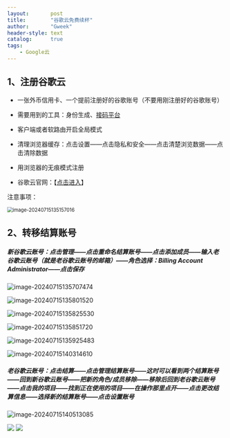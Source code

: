 ```yaml
---
layout:       post
title:        "谷歌云免费续杯"
author:       "Gweek"
header-style: text
catalog:      true
tags:
    - Google云 
---
```




## 1、注册谷歌云

- 一张外币信用卡、一个提前注册好的谷歌账号（不要用刚注册好的谷歌账号）

- 需要用到的工具：身份生成、[接码平台](https://sms-activate.org/cn/getNumber)

- 客户端或者软路由开启全局模式

- 清理浏览器缓存：点击设置——点击隐私和安全——点击清楚浏览数据——点击清除数据

- 用浏览器的无痕模式注册

- 谷歌云官网：【[点击进入](https://cloud.google.com/?hl=zh-cn)】

注意事项：

<img src="https://raw.githubusercontent.com/soslane/picgo/main/path/image-20240715135157016.png" alt="image-20240715135157016" style="zoom: 80%;" />

## 2、转移结算账号

##### 新谷歌云账号：点击管理——点击重命名结算账号——点击添加成员——输入老谷歌云账号（就是老谷歌云账号的邮箱）——角色选择：Billing Account Administrator——点击保存

<img src="https://raw.githubusercontent.com/soslane/picgo/main/path/image-20240715135707474.png" alt="image-20240715135707474"  />

![image-20240715135801520](https://raw.githubusercontent.com/soslane/picgo/main/path/image-20240715135801520.png)

![image-20240715135825530](https://raw.githubusercontent.com/soslane/picgo/main/path/image-20240715135825530.png)

![image-20240715135851720](https://raw.githubusercontent.com/soslane/picgo/main/path/image-20240715135851720.png)

![image-20240715135925483](https://raw.githubusercontent.com/soslane/picgo/main/path/image-20240715135925483.png)

![image-20240715140314610](https://raw.githubusercontent.com/soslane/picgo/main/path/image-20240715140314610.png)

##### 老谷歌云账号：点击结算——点击管理结算账号——这时可以看到两个结算账号——回到新谷歌云账号——把新的角色/成员移除——移除后回到老谷歌云账号——点击我的项目——找到正在使用的项目——在操作那里点开——点击更改结算信息——选择新的结算账号——点击设置账号

![image-20240715140513085](https://raw.githubusercontent.com/soslane/picgo/main/path/image-20240715140513085.png)

![	](https://raw.githubusercontent.com/soslane/picgo/main/path/image-20240715140548727.png)
![](https://raw.githubusercontent.com/soslane/picgo/main/path/image-20240715140619947.png)
